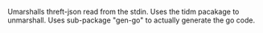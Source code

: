 Umarshalls threft-json read from the stdin. Uses the tidm pacakage to unmarshall. Uses sub-package "gen-go" to actually generate the go code.